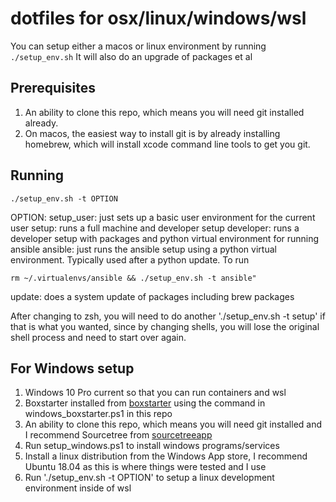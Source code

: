 # dotfiles for osx/linux/windows/wsl

You can setup either a macos or linux environment by running `./setup_env.sh`
It will also do an upgrade of packages et al

## Prerequisites

1. An ability to clone this repo, which means you will need git installed already.
2. On macos, the easiest way to install git is by already installing homebrew, which will install xcode command line tools to get you git.

## Running

```
./setup_env.sh -t OPTION
```

OPTION:
setup_user: just sets up a basic user environment for the current user
setup: runs a full machine and developer setup
developer: runs a developer setup with packages and python virtual environment for running ansible
ansible: just runs the ansible setup using a python virtual environment.  Typically used after a python update. To run

```
rm ~/.virtualenvs/ansible && ./setup_env.sh -t ansible"
```

update: does a system update of packages including brew packages

After changing to zsh, you will need to do another './setup_env.sh -t setup' if that is what you wanted, since by changing shells, you will lose the original shell process and need to start over again.

## For Windows setup

1. Windows 10 Pro current so that you can run containers and wsl
2. Boxstarter installed from [boxstarter](https://boxstarter.org/) using the command in windows_boxstarter.ps1 in this repo
3. An ability to clone this repo, which means you will need git installed and I recommend Sourcetree from [sourcetreeapp](https://www.sourcetreeap.com/)
4. Run setup_windows.ps1 to install windows programs/services
5. Install a linux distribution from the Windows App store, I recommend Ubuntu 18.04 as this is where things were tested and I use
6. Run './setup_env.sh -t OPTION' to setup a linux development environment inside of wsl
